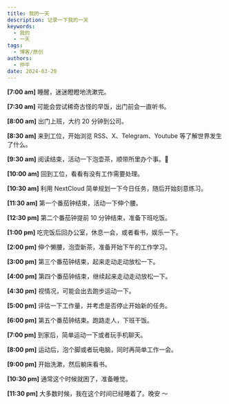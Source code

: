 ```yaml
---
title: 我的一天
description: 记录一下我的一天
keywords:
  - 我的
  - 一天
tags:
  - 博客/原创
authors:
  - 仲平
date: 2024-03-20
---
```


**[7:00 am]** 睡醒，迷迷瞪瞪地洗漱完。

**[7:30 am]** 可能会尝试稀奇古怪的早饭，出门前会一直听书。

**[8:00 am]** 出门上班，大约 20 分钟到公司。

**[8:30 am]** 来到工位，开始浏览 RSS、X、Telegram、Youtube 等了解世界发生了什么。

**[9:30 am]** 阅读结束，活动一下泡壶茶，顺带所里办个事。💩

**[10:00 am]** 回到工位，看看有没有工作需要处理。

**[10:30 am]** 利用 NextCloud 简单规划一下今日任务，随后开始刻意练习。

**[11:30 am]** 第一个番茄钟结束，活动一下伸个腰。

**[12:30 pm]** 第二个番茄钟提前 10 分钟结束，准备下班吃饭。

**[1:00 pm]** 吃完饭后回办公室，休息一会，或者看书，娱乐一下。

**[2:00 pm]** 伸个懒腰，泡壶新茶，准备开始下午的工作学习。

**[3:00 pm]** 第三个番茄钟结束，起来走动走动放松一下。

**[4:00 pm]** 第四个番茄钟结束，继续起来走动走动放松一下。

**[4:30 pm]** 视情况，可能会出去跑步运动一下。

**[5:00 pm]** 评估一下工作量，并考虑是否停止开始新的任务。

**[6:00 pm]** 第五个番茄钟结束。跑路走人，下班干饭。

**[7:00 pm]** 到家后，简单运动一下或者玩手机聊天。

**[8:00 pm]** 运动后，泡个脚或者玩电脑，同时再简单工作一会。

**[9:00 pm]** 开始洗漱，然后躺床看书。

**[10:30 pm]** 通常这个时候就困了，准备睡觉。

**[11:30 pm]** 大多数时候，我在这个时间已经睡着了。晚安 ～
